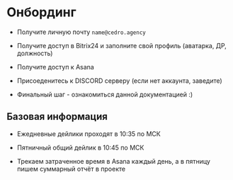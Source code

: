 # Онбординг

- Получите личную почту `name@cedro.agency`

- Получите доступ в Bitrix24 и заполните свой профиль (аватарка, ДР, должность)

- Получите доступ к Asana

- Присоеденитесь к DISCORD серверу (если нет аккаунта, заведите)

- Финальный шаг - ознакомиться данной документацией :)

## Базовая информация

- Ежедневные дейлики проходят в 10:35 по МСК

- Пятничный общий дейлик в 10:45 по МСК

- Трекаем затраченное время в Asana каждый день, а в пятницу пишем суммарный отчёт в проекте

